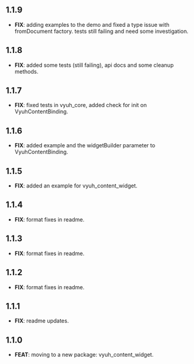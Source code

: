 ## 1.1.9

 - **FIX**: adding examples to the demo and fixed a type issue with fromDocument factory. tests still failing and need some investigation.

## 1.1.8

 - **FIX**: added some tests (still failing), api docs and some cleanup methods.

## 1.1.7

 - **FIX**: fixed tests in vyuh_core, added check for init on VyuhContentBinding.

## 1.1.6

 - **FIX**: added example and the widgetBuilder parameter to VyuhContentBinding.

## 1.1.5

 - **FIX**: added an example for vyuh_content_widget.

## 1.1.4

 - **FIX**: format fixes in readme.

## 1.1.3

 - **FIX**: format fixes in readme.

## 1.1.2

 - **FIX**: format fixes in readme.

## 1.1.1

 - **FIX**: readme updates.

## 1.1.0

 - **FEAT**: moving to a new package: vyuh_content_widget.

